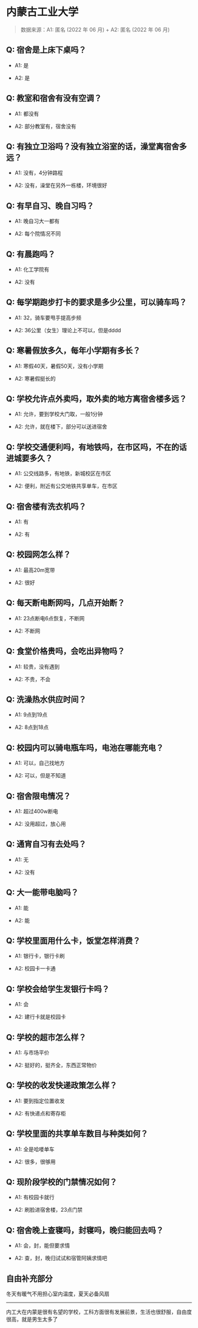 # 内蒙古工业大学

> 数据来源：A1: 匿名 (2022 年 06 月) + A2: 匿名 (2022 年 06 月)

## Q: 宿舍是上床下桌吗？

- A1: 是

- A2: 是

## Q: 教室和宿舍有没有空调？

- A1: 都没有

- A2: 部分教室有，宿舍没有

## Q: 有独立卫浴吗？没有独立浴室的话，澡堂离宿舍多远？

- A1: 没有，4分钟路程

- A2: 没有，澡堂在另外一栋楼，环境很好

## Q: 有早自习、晚自习吗？

- A1: 晚自习大一都有

- A2: 每个院情况不同

## Q: 有晨跑吗？

- A1: 化工学院有

- A2: 没有

## Q: 每学期跑步打卡的要求是多少公里，可以骑车吗？

- A1: 32，骑车要甩手提高步频

- A2: 36公里（女生）理论上不可以，但是dddd

## Q: 寒暑假放多久，每年小学期有多长？

- A1: 寒假40天，暑假50天，没有小学期

- A2: 寒暑假挺长的

## Q: 学校允许点外卖吗，取外卖的地方离宿舍楼多远？

- A1: 允许，要到学校大门取，一般1分钟

- A2: 允许，就在楼下，部分可以送进宿舍

## Q: 学校交通便利吗，有地铁吗，在市区吗，不在的话进城要多久？

- A1: 公交线路多，有地铁，新城校区在市区

- A2: 便利，附近有公交地铁共享单车，在市区

## Q: 宿舍楼有洗衣机吗？

- A1: 有

- A2: 有

## Q: 校园网怎么样？

- A1: 最高20m宽带

- A2: 很好

## Q: 每天断电断网吗，几点开始断？

- A1: 23点断电6点恢复，不断网

- A2: 不断网

## Q: 食堂价格贵吗，会吃出异物吗？

- A1: 较贵，没有遇到

- A2: 不贵，不会

## Q: 洗澡热水供应时间？

- A1: 9点到19点

- A2: 8点到18点

## Q: 校园内可以骑电瓶车吗，电池在哪能充电？

- A1: 可以，自己找地方

- A2: 可以，但是不知道

## Q: 宿舍限电情况？

- A1: 超过400w断电

- A2: 没用超过，放心用

## Q: 通宵自习有去处吗？

- A1: 无

- A2: 没有

## Q: 大一能带电脑吗？

- A1: 能

- A2: 能

## Q: 学校里面用什么卡，饭堂怎样消费？

- A1: 银行卡，银行卡刷

- A2: 校园卡一卡通

## Q: 学校会给学生发银行卡吗？

- A1: 会

- A2: 建行卡就是校园卡

## Q: 学校的超市怎么样？

- A1: 与市场平价

- A2: 挺好的，挺齐全，东西正常物价

## Q: 学校的收发快递政策怎么样？

- A1: 要到指定位置收发

- A2: 有快递点和寄存柜

## Q: 学校里面的共享单车数目与种类如何？

- A1: 全是哈喽单车

- A2: 很多，很够用

## Q: 现阶段学校的门禁情况如何？

- A1: 有校园卡就行

- A2: 刷脸进宿舍楼，23点门禁

## Q: 宿舍晚上查寝吗，封寝吗，晚归能回去吗？

- A1: 会，封，能但要求情

- A2: 查，封，晚归试试和宿管阿姨求情吧

## 自由补充部分

冬天有暖气不用担心室内温度，夏天必备风扇

***

内工大在内蒙是很有名望的学校，工科方面很有发展前景，生活也很舒服，自由度很高，就是男生太多了